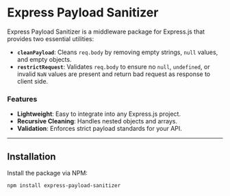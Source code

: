 # Express Payload Sanitizer

Express Payload Sanitizer is a middleware package for Express.js that provides two essential utilities:

- **`cleanPayload`**: Cleans `req.body` by removing empty strings, `null` values, and empty objects.
- **`restrictRequest`**: Validates `req.body` to ensure no `null`, `undefined`, or invalid `NaN` values are present and return bad request as response to client side.

### Features

- **Lightweight**: Easy to integrate into any Express.js project.
- **Recursive Cleaning**: Handles nested objects and arrays.
- **Validation**: Enforces strict payload standards for your API.

---

## Installation

Install the package via NPM:

```bash
npm install express-payload-sanitizer
```
